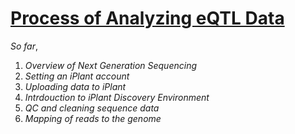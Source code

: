 # [Process of Analyzing  eQTL Data](https://github.com/wijerasa/HCS7806_09_18_2015.git)

*So far*,

1. *Overview of Next Generation Sequencing*
2. *Setting an iPlant account*
3. *Uploading data to iPlant*
4. *Intrdouction to iPlant Discovery Environment*
5. *QC and cleaning sequence data*
6. *Mapping of reads to the genome* 
